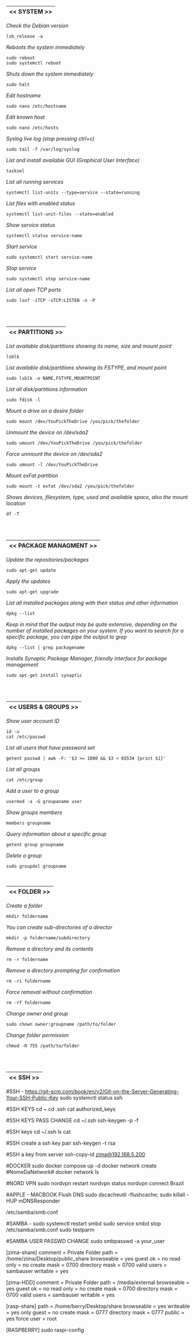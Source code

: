 |<< SYSTEM >>|
|-------------|

*Check the Debian version*
```
lsb_release -a
```

*Reboots the system immediately*
```
sudo reboot
sudo systemctl reboot
```

*Shuts down the system immediately*
```
sudo halt
```

*Edit hostname*
```
sudo nano /etc/hostname
```

*Edit known host*
```
sudo nano /etc/hosts
```

*Syslog live log (stop pressing ctrl+c)* 
```
sudo tail -f /var/log/syslog
```

*List and install available GUI (Graphical User Interface)*
```
tasksel
```

*List all running services*
```
systemctl list-units --type=service --state=running
```

*List files with enabled status*
```
systemctl list-unit-files --state=enabled
```

*Show service status*
```
systemctl status service-name
```

*Start service*
```
sudo systemctl start service-name
```

*Stop service*
```
sudo systemctl stop service-name
```

*List all open TCP ports*
```
sudo lsof -iTCP -sTCP:LISTEN -n -P
```

<br>
<br>

|<< PARTITIONS >>|
|-------------|

*List available disk/partitions showing its name, size and mount point*
```
lsblk
```

*List available disk/partitions showing its FSTYPE, and mount point*
```
sudo lsblk -o NAME,FSTYPE,MOUNTPOINT
```

*List all disk/partitions information*
```
sudo fdisk -l
```

*Mount a drive on a desire folder*
```
sudo mount /dev/YouPickTheDrive /you/pick/thefolder
```

*Unmount the device on /dev/sda2*
```
sudo umount /dev/YouPickTheDrive /you/pick/thefolder
```

*Force unmount the device on /dev/sda2*
```
sudo umount -l /dev/YouPickTheDrive
```

*Mount exFat partition*
```
sudo mount -t exfat /dev/sda2 /you/pick/thefolder
```

*Shows devices, filesystem, type, used and available space, also the mount location*
```
df -T
```

<br>
<br>

|<< PACKAGE MANAGMENT >>|
|-------------|

*Update the repositories/packages*
```
sudo apt-get update
```

*Apply the updates*
```
sudo apt-get upgrade
```

*List all installed packages along with their status and other information*
```
dpkg --list
```

*Keep in mind that the output may be quite extensive, depending on the number of installed packages on your system.* 
*If you want to search for a specific package, you can pipe the output to grep*
```
dpkg --list | grep packagename
```

*Installs Synaptic Package Manager, friendly interface for package management*
```
sudo apt-get install synaptic 
```

<br>
<br>

|<< USERS & GROUPS >>|
|-------------|

*Show user account ID*
```
id -u
cat /etc/passwd
```

*List all users that have password set*
```
getent passwd | awk -F: '$3 >= 1000 && $3 < 65534 {print $1}'
```

*List all groups*
```
cat /etc/group
```

*Add a user to a group*
```
usermod -a -G groupaname user
```

*Show groups members*
```
members groupname
```

*Query information about a specific group*
```
getent group groupname
```

*Delete a group*
```
sudo groupdel groupname
```

<br>
<be>

|<< FOLDER >>|
|-------------|

*Create a folder*
```
mkdir foldername
```

*You can create sub-directories of a director*
```
mkdir -p foldername/subdirectory
```

*Remove a directory and its contents*
```
rm -r foldername
```

*Remove a directory prompting for confirmation*
```
rm -ri foldername
```

*Force removal without confirmation*
```
rm -rf foldername
```

*Change owner and group*
```
sudo chown owner:groupname /path/to/folder
```

*Change folder permission*
```
chmod -R 755 /path/to/folder
```

<br>
<br>

|<< SSH >>|
|-------------|

#SSH - https://git-scm.com/book/en/v2/Git-on-the-Server-Generating-Your-SSH-Public-Key
sudo systemctl status ssh

#SSH KEYS
cd ~
cd .ssh
cat authorized_keys

#SSH KEYS PASS CHANGE
cd ~/.ssh
ssh-keygen -p -f <keyfile>

#SSH keys
cd ~/.ssh
ls
cat <file name>

#SSH create a ssh key pair
ssh-keygen -t rsa

#SSH a key from server
ssh-copy-id zima@192.168.5.200



#DOCKER
sudo docker compose up -d
docker network create #NomeDaNetwork#
docker network ls

#NORD VPN
sudo nordvpn restart
nordvpn status
nordvpn connect Brazil









#APPLE - MACBOOK
Flush DNS
sudo dscacheutil -flushcache; sudo killall -HUP mDNSResponder

/etc/samba/smb.conf

#SAMBA - 
sudo systemctl restart smbd
sudo service smbd stop
/etc/samba/smb.conf
sudo testparm

#SAMBA USER PASSWD CHANGE
sudo smbpasswd -a your_user

[zima-share]
comment = Private Folder
path = /home/zima/Desktop/public_share
browseable = yes
guest ok = no
read only = no
create mask = 0700
directory mask = 0700
valid users = sambauser
writable = yes   

[zima-HDD]
comment = Private Folder
path = /media/external
browseable = yes
guest ok = no
read only = no
create mask = 0700
directory mask = 0700
valid users = sambauser
writable = yes

[rasp-share]
path = /home/berry/Desktop/share
browseable = yes
writeable = yes
only guest = no
create mask = 0777
directory mask = 0777
public = yes
force user = root

[RASPBERRY]
sudo raspi-config

